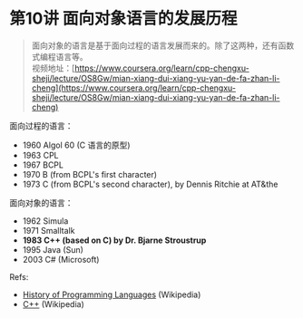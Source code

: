 # 第10讲 面向对象语言的发展历程

> 面向对象的语言是基于面向过程的语言发展而来的。除了这两种，还有函数式编程语言等。  
> 视频地址：[https://www.coursera.org/learn/cpp-chengxu-sheji/lecture/OS8Gw/mian-xiang-dui-xiang-yu-yan-de-fa-zhan-li-cheng](https://www.coursera.org/learn/cpp-chengxu-sheji/lecture/OS8Gw/mian-xiang-dui-xiang-yu-yan-de-fa-zhan-li-cheng)

面向过程的语言：

* 1960 Algol 60 \(C 语言的原型\)
* 1963 CPL
* 1967 BCPL
* 1970 B \(from BCPL's first character\)
* 1973 C \(from BCPL's second character\), by Dennis Ritchie at AT&the

面向对象的语言：

* 1962 Simula
* 1971 Smalltalk
* **1983 C++ \(based on C\) by Dr. Bjarne Stroustrup**
* 1995 Java \(Sun\)
* 2003 C\# \(Microsoft\)

Refs:

* [History of Programming Languages](https://en.wikipedia.org/wiki/History_of_programming_languages) \(Wikipedia\)
* [C++](https://en.wikipedia.org/wiki/C%2B%2B) \(Wikipedia\)

